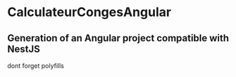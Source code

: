 # CalculateurCongesAngular


## Generation of an Angular project compatible with NestJS

dont forget polyfills